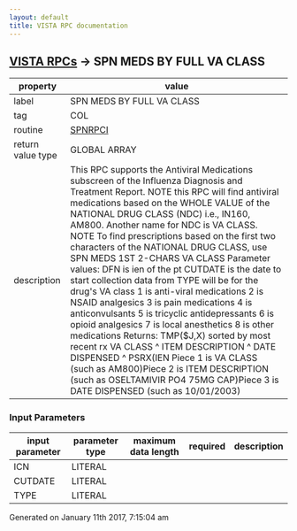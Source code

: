 ```yaml
---
layout: default
title: VISTA RPC documentation
---
```




## [VISTA RPCs](TableOfContent.md) &#8594; SPN MEDS BY FULL VA CLASS 

 property | value 
--- | --- 
 label | SPN MEDS BY FULL VA CLASS
 tag | COL
 routine | [SPNRPCI](http://code.osehra.org/dox/Routine_SPNRPCI_source.html)
 return value type | GLOBAL ARRAY
 description | This RPC supports the Antiviral Medications subscreen of the Influenza Diagnosis and Treatment Report.          NOTE this RPC will find antiviral medications based on the               WHOLE VALUE of the NATIONAL DRUG CLASS (NDC)               i.e., IN160, AM800.  Another name for NDC is VA CLASS.         NOTE  To find prescriptions based on the first two characters               of the NATIONAL DRUG CLASS, use SPN MEDS 1ST 2-CHARS VA CLASS         Parameter values:            DFN is ien of the pt           CUTDATE is the date to start collection data from           TYPE will be for the drug's VA class               1 is anti-viral medications               2 is NSAID analgesics               3 is pain medications               4 is anticonvulsants               5 is tricyclic antidepressants               6 is opioid analgesics               7 is local anesthetics               8 is other medications         Returns:               TMP($J,X) sorted by most recent rx               VA CLASS ^ ITEM DESCRIPTION ^ DATE DISPENSED ^ PSRX(IEN Piece 1 is VA CLASS (such as AM800)Piece 2 is ITEM DESCRIPTION (such as OSELTAMIVIR PO4 75MG CAP)Piece 3 is DATE DISPENSED (such as 10/01/2003)

### Input Parameters

| input parameter | parameter type | maximum data length | required | description | 
| --- | --- | --- | --- | --- | 
| ICN | LITERAL |  |  |  | 
| CUTDATE | LITERAL |  |  |  | 
| TYPE | LITERAL |  |  |  | 




 Generated on January 11th 2017, 7:15:04 am
